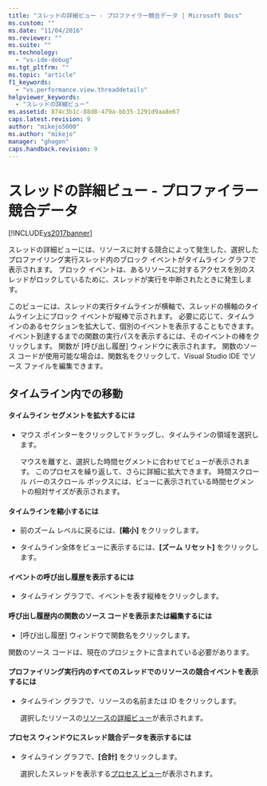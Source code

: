 ```yaml
---
title: "スレッドの詳細ビュー - プロファイラー競合データ | Microsoft Docs"
ms.custom: ""
ms.date: "11/04/2016"
ms.reviewer: ""
ms.suite: ""
ms.technology: 
  - "vs-ide-debug"
ms.tgt_pltfrm: ""
ms.topic: "article"
f1_keywords: 
  - "vs.performance.view.threaddetails"
helpviewer_keywords: 
  - "スレッドの詳細ビュー"
ms.assetid: 874c3b1c-88d8-479a-bb35-1291d9aa8e67
caps.latest.revision: 9
author: "mikejo5000"
ms.author: "mikejo"
manager: "ghogen"
caps.handback.revision: 9
---
```

# スレッドの詳細ビュー - プロファイラー競合データ
[!INCLUDE[vs2017banner](../code-quality/includes/vs2017banner.md)]

スレッドの詳細ビューには、リソースに対する競合によって発生した、選択したプロファイリング実行スレッド内のブロック イベントがタイムライン グラフで表示されます。  ブロック イベントは、あるリソースに対するアクセスを別のスレッドがロックしているために、スレッドが実行を中断されたときに発生します。  
  
 このビューには、スレッドの実行タイムラインが横軸で、スレッドの横軸のタイムライン上にブロック イベントが縦棒で示されます。  必要に応じて、タイムラインのあるセクションを拡大して、個別のイベントを表示することもできます。  イベント到達するまでの関数の実行パスを表示するには、そのイベントの棒をクリックします。  関数が \[呼び出し履歴\] ウィンドウに表示されます。  関数のソース コードが使用可能な場合は、関数名をクリックして、Visual Studio IDE でソース ファイルを編集できます。  
  
## タイムライン内での移動  
  
#### タイムライン セグメントを拡大するには  
  
-   マウス ポインターをクリックしてドラッグし、タイムラインの領域を選択します。  
  
     マウスを離すと、選択した時間セグメントに合わせてビューが表示されます。  このプロセスを繰り返して、さらに詳細に拡大できます。  時間スクロール バーのスクロール ボックスには、ビューに表示されている時間セグメントの相対サイズが表示されます。  
  
#### タイムラインを縮小するには  
  
-   前のズーム レベルに戻るには、**\[縮小\]** をクリックします。  
  
-   タイムライン全体をビューに表示するには、**\[ズーム リセット\]** をクリックします。  
  
#### イベントの呼び出し履歴を表示するには  
  
-   タイムライン グラフで、イベントを表す縦棒をクリックします。  
  
#### 呼び出し履歴内の関数のソース コードを表示または編集するには  
  
-   \[呼び出し履歴\] ウィンドウで関数名をクリックします。  
  
 関数のソース コードは、現在のプロジェクトに含まれている必要があります。  
  
#### プロファイリング実行内のすべてのスレッドでのリソースの競合イベントを表示するには  
  
-   タイムライン グラフで、リソースの名前または ID をクリックします。  
  
     選択したリソースの[リソースの詳細ビュー](../profiling/resource-details-view-contention-data.md)が表示されます。  
  
#### プロセス ウィンドウにスレッド競合データを表示するには  
  
-   タイムライン グラフで、**\[合計\]** をクリックします。  
  
     選択したスレッドを表示する[プロセス ビュー](../profiling/process-view-contention-data.md)が表示されます。